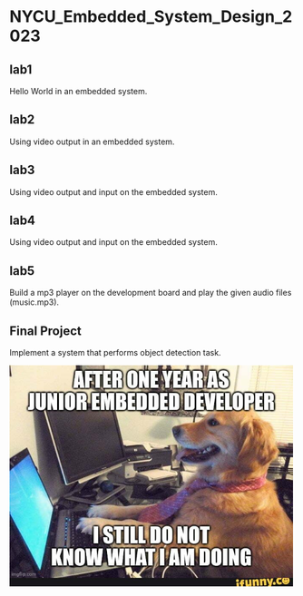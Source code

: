 # NYCU_Embedded_System_Design_2023

## lab1
Hello World in an embedded system.
## lab2
Using video output in an embedded system.
## lab3
Using video output and input on the embedded system.
## lab4
Using video output and input on the embedded system.
## lab5
Build a mp3 player on the development board and play the given audio files (music.mp3).
## Final Project
Implement a system that performs object detection task.

<img src="https://github.com/romanycc/NYCU_Embedded_System_Design_2023/blob/main/project/embedded2.jpg" width="500px">
